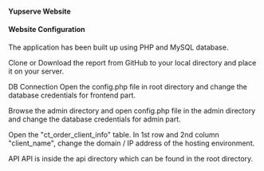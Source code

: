 #### Yupserve Website ####
#### Website Configuration ####

The application has been built up using PHP and MySQL database.

Clone or Download the report from GitHub to your local directory and place it on your server.

DB Connection
Open the config.php file in root directory and change the database credentials for frontend part.

Browse the admin directory and open config.php file in the admin directory and change the database credentials for admin part.

Open the "ct_order_client_info" table. In 1st row and 2nd column "client_name", change the domain / IP address of the hosting environment.

API
API is inside the api directory which can be found in the root directory.
